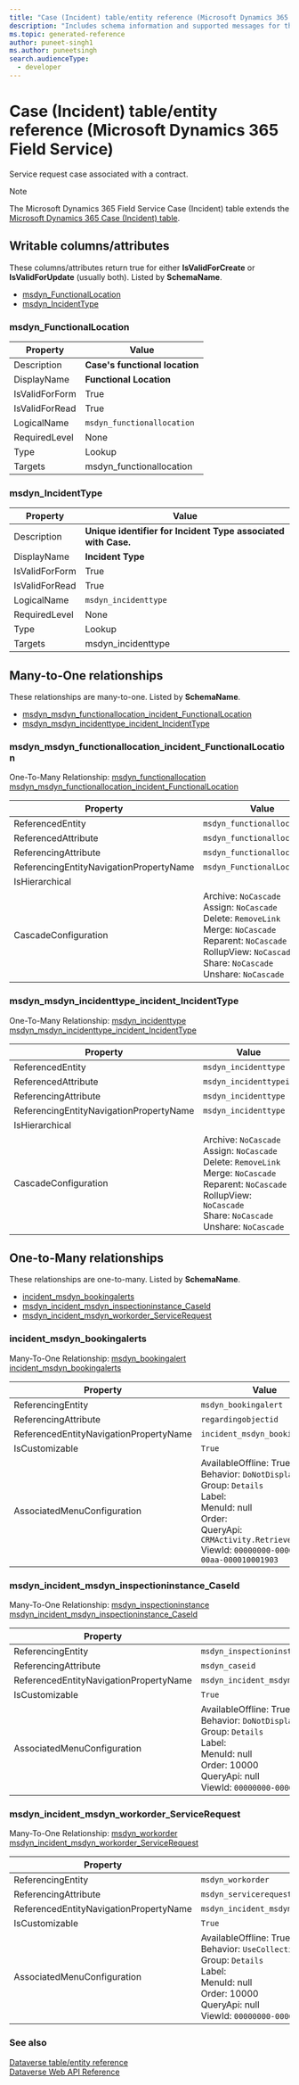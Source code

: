 ```yaml
---
title: "Case (Incident) table/entity reference (Microsoft Dynamics 365 Field Service)"
description: "Includes schema information and supported messages for the Case (Incident) table/entity with Microsoft Dynamics 365 Field Service."
ms.topic: generated-reference
author: puneet-singh1
ms.author: puneetsingh
search.audienceType: 
  - developer
---
```


# Case (Incident) table/entity reference (Microsoft Dynamics 365 Field Service)

Service request case associated with a contract.

> [!NOTE]
> The Microsoft Dynamics 365 Field Service Case (Incident) table extends the [Microsoft Dynamics 365 Case (Incident) table](/dynamics365/developer/reference/entities/incident).



## Writable columns/attributes

These columns/attributes return true for either **IsValidForCreate** or **IsValidForUpdate** (usually both). Listed by **SchemaName**.

- [msdyn_FunctionalLocation](#BKMK_msdyn_FunctionalLocation)
- [msdyn_IncidentType](#BKMK_msdyn_IncidentType)

### <a name="BKMK_msdyn_FunctionalLocation"></a> msdyn_FunctionalLocation

|Property|Value|
|---|---|
|Description|**Case's functional location**|
|DisplayName|**Functional Location**|
|IsValidForForm|True|
|IsValidForRead|True|
|LogicalName|`msdyn_functionallocation`|
|RequiredLevel|None|
|Type|Lookup|
|Targets|msdyn_functionallocation|

### <a name="BKMK_msdyn_IncidentType"></a> msdyn_IncidentType

|Property|Value|
|---|---|
|Description|**Unique identifier for Incident Type associated with Case.**|
|DisplayName|**Incident Type**|
|IsValidForForm|True|
|IsValidForRead|True|
|LogicalName|`msdyn_incidenttype`|
|RequiredLevel|None|
|Type|Lookup|
|Targets|msdyn_incidenttype|


## Many-to-One relationships

These relationships are many-to-one. Listed by **SchemaName**.

- [msdyn_msdyn_functionallocation_incident_FunctionalLocation](#BKMK_msdyn_msdyn_functionallocation_incident_FunctionalLocation)
- [msdyn_msdyn_incidenttype_incident_IncidentType](#BKMK_msdyn_msdyn_incidenttype_incident_IncidentType)

### <a name="BKMK_msdyn_msdyn_functionallocation_incident_FunctionalLocation"></a> msdyn_msdyn_functionallocation_incident_FunctionalLocation

One-To-Many Relationship: [msdyn_functionallocation msdyn_msdyn_functionallocation_incident_FunctionalLocation](msdyn_functionallocation.md#BKMK_msdyn_msdyn_functionallocation_incident_FunctionalLocation)

|Property|Value|
|---|---|
|ReferencedEntity|`msdyn_functionallocation`|
|ReferencedAttribute|`msdyn_functionallocationid`|
|ReferencingAttribute|`msdyn_functionallocation`|
|ReferencingEntityNavigationPropertyName|`msdyn_FunctionalLocation`|
|IsHierarchical||
|CascadeConfiguration|Archive: `NoCascade`<br />Assign: `NoCascade`<br />Delete: `RemoveLink`<br />Merge: `NoCascade`<br />Reparent: `NoCascade`<br />RollupView: `NoCascade`<br />Share: `NoCascade`<br />Unshare: `NoCascade`|

### <a name="BKMK_msdyn_msdyn_incidenttype_incident_IncidentType"></a> msdyn_msdyn_incidenttype_incident_IncidentType

One-To-Many Relationship: [msdyn_incidenttype msdyn_msdyn_incidenttype_incident_IncidentType](msdyn_incidenttype.md#BKMK_msdyn_msdyn_incidenttype_incident_IncidentType)

|Property|Value|
|---|---|
|ReferencedEntity|`msdyn_incidenttype`|
|ReferencedAttribute|`msdyn_incidenttypeid`|
|ReferencingAttribute|`msdyn_incidenttype`|
|ReferencingEntityNavigationPropertyName|`msdyn_incidenttype`|
|IsHierarchical||
|CascadeConfiguration|Archive: `NoCascade`<br />Assign: `NoCascade`<br />Delete: `RemoveLink`<br />Merge: `NoCascade`<br />Reparent: `NoCascade`<br />RollupView: `NoCascade`<br />Share: `NoCascade`<br />Unshare: `NoCascade`|


## One-to-Many relationships

These relationships are one-to-many. Listed by **SchemaName**.

- [incident_msdyn_bookingalerts](#BKMK_incident_msdyn_bookingalerts)
- [msdyn_incident_msdyn_inspectioninstance_CaseId](#BKMK_msdyn_incident_msdyn_inspectioninstance_CaseId)
- [msdyn_incident_msdyn_workorder_ServiceRequest](#BKMK_msdyn_incident_msdyn_workorder_ServiceRequest)

### <a name="BKMK_incident_msdyn_bookingalerts"></a> incident_msdyn_bookingalerts

Many-To-One Relationship: [msdyn_bookingalert incident_msdyn_bookingalerts](msdyn_bookingalert.md#BKMK_incident_msdyn_bookingalerts)

|Property|Value|
|---|---|
|ReferencingEntity|`msdyn_bookingalert`|
|ReferencingAttribute|`regardingobjectid`|
|ReferencedEntityNavigationPropertyName|`incident_msdyn_bookingalerts`|
|IsCustomizable|`True`|
|AssociatedMenuConfiguration|AvailableOffline: True<br />Behavior: `DoNotDisplay`<br />Group: `Details`<br />Label: <br />MenuId: null<br />Order: <br />QueryApi: `CRMActivity.RetrieveByObject`<br />ViewId: `00000000-0000-0000-00aa-000010001903`|

### <a name="BKMK_msdyn_incident_msdyn_inspectioninstance_CaseId"></a> msdyn_incident_msdyn_inspectioninstance_CaseId

Many-To-One Relationship: [msdyn_inspectioninstance msdyn_incident_msdyn_inspectioninstance_CaseId](msdyn_inspectioninstance.md#BKMK_msdyn_incident_msdyn_inspectioninstance_CaseId)

|Property|Value|
|---|---|
|ReferencingEntity|`msdyn_inspectioninstance`|
|ReferencingAttribute|`msdyn_caseid`|
|ReferencedEntityNavigationPropertyName|`msdyn_incident_msdyn_inspectioninstance_CaseId`|
|IsCustomizable|`True`|
|AssociatedMenuConfiguration|AvailableOffline: True<br />Behavior: `DoNotDisplay`<br />Group: `Details`<br />Label: <br />MenuId: null<br />Order: 10000<br />QueryApi: null<br />ViewId: `00000000-0000-0000-0000-000000000000`|

### <a name="BKMK_msdyn_incident_msdyn_workorder_ServiceRequest"></a> msdyn_incident_msdyn_workorder_ServiceRequest

Many-To-One Relationship: [msdyn_workorder msdyn_incident_msdyn_workorder_ServiceRequest](msdyn_workorder.md#BKMK_msdyn_incident_msdyn_workorder_ServiceRequest)

|Property|Value|
|---|---|
|ReferencingEntity|`msdyn_workorder`|
|ReferencingAttribute|`msdyn_servicerequest`|
|ReferencedEntityNavigationPropertyName|`msdyn_incident_msdyn_workorder_ServiceRequest`|
|IsCustomizable|`True`|
|AssociatedMenuConfiguration|AvailableOffline: True<br />Behavior: `UseCollectionName`<br />Group: `Details`<br />Label: <br />MenuId: null<br />Order: 10000<br />QueryApi: null<br />ViewId: `00000000-0000-0000-0000-000000000000`|



### See also

[Dataverse table/entity reference](/power-apps/developer/data-platform/reference/about-entity-reference)  
[Dataverse Web API Reference](/power-apps/developer/data-platform/webapi/reference/about)   

